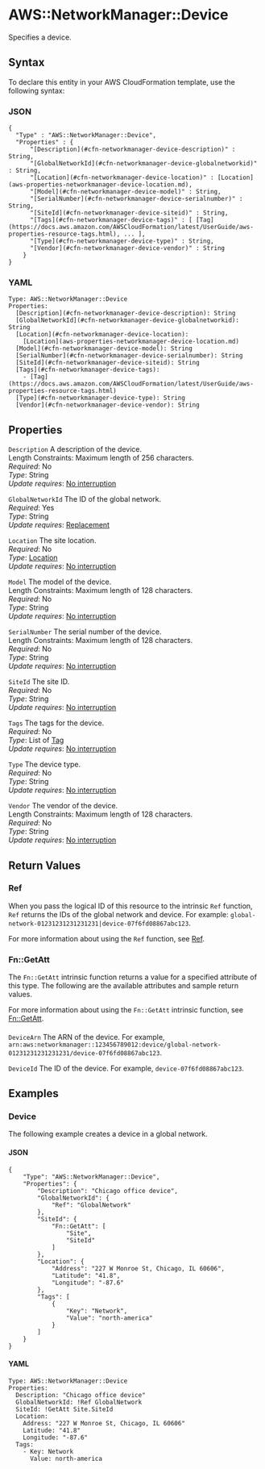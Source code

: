 # AWS::NetworkManager::Device<a name="aws-resource-networkmanager-device"></a>

Specifies a device\.

## Syntax<a name="aws-resource-networkmanager-device-syntax"></a>

To declare this entity in your AWS CloudFormation template, use the following syntax:

### JSON<a name="aws-resource-networkmanager-device-syntax.json"></a>

```
{
  "Type" : "AWS::NetworkManager::Device",
  "Properties" : {
      "[Description](#cfn-networkmanager-device-description)" : String,
      "[GlobalNetworkId](#cfn-networkmanager-device-globalnetworkid)" : String,
      "[Location](#cfn-networkmanager-device-location)" : [Location](aws-properties-networkmanager-device-location.md),
      "[Model](#cfn-networkmanager-device-model)" : String,
      "[SerialNumber](#cfn-networkmanager-device-serialnumber)" : String,
      "[SiteId](#cfn-networkmanager-device-siteid)" : String,
      "[Tags](#cfn-networkmanager-device-tags)" : [ [Tag](https://docs.aws.amazon.com/AWSCloudFormation/latest/UserGuide/aws-properties-resource-tags.html), ... ],
      "[Type](#cfn-networkmanager-device-type)" : String,
      "[Vendor](#cfn-networkmanager-device-vendor)" : String
    }
}
```

### YAML<a name="aws-resource-networkmanager-device-syntax.yaml"></a>

```
Type: AWS::NetworkManager::Device
Properties: 
  [Description](#cfn-networkmanager-device-description): String
  [GlobalNetworkId](#cfn-networkmanager-device-globalnetworkid): String
  [Location](#cfn-networkmanager-device-location): 
    [Location](aws-properties-networkmanager-device-location.md)
  [Model](#cfn-networkmanager-device-model): String
  [SerialNumber](#cfn-networkmanager-device-serialnumber): String
  [SiteId](#cfn-networkmanager-device-siteid): String
  [Tags](#cfn-networkmanager-device-tags): 
    - [Tag](https://docs.aws.amazon.com/AWSCloudFormation/latest/UserGuide/aws-properties-resource-tags.html)
  [Type](#cfn-networkmanager-device-type): String
  [Vendor](#cfn-networkmanager-device-vendor): String
```

## Properties<a name="aws-resource-networkmanager-device-properties"></a>

`Description`  <a name="cfn-networkmanager-device-description"></a>
A description of the device\.  
Length Constraints: Maximum length of 256 characters\.  
*Required*: No  
*Type*: String  
*Update requires*: [No interruption](https://docs.aws.amazon.com/AWSCloudFormation/latest/UserGuide/using-cfn-updating-stacks-update-behaviors.html#update-no-interrupt)

`GlobalNetworkId`  <a name="cfn-networkmanager-device-globalnetworkid"></a>
The ID of the global network\.  
*Required*: Yes  
*Type*: String  
*Update requires*: [Replacement](https://docs.aws.amazon.com/AWSCloudFormation/latest/UserGuide/using-cfn-updating-stacks-update-behaviors.html#update-replacement)

`Location`  <a name="cfn-networkmanager-device-location"></a>
The site location\.  
*Required*: No  
*Type*: [Location](aws-properties-networkmanager-device-location.md)  
*Update requires*: [No interruption](https://docs.aws.amazon.com/AWSCloudFormation/latest/UserGuide/using-cfn-updating-stacks-update-behaviors.html#update-no-interrupt)

`Model`  <a name="cfn-networkmanager-device-model"></a>
The model of the device\.  
Length Constraints: Maximum length of 128 characters\.  
*Required*: No  
*Type*: String  
*Update requires*: [No interruption](https://docs.aws.amazon.com/AWSCloudFormation/latest/UserGuide/using-cfn-updating-stacks-update-behaviors.html#update-no-interrupt)

`SerialNumber`  <a name="cfn-networkmanager-device-serialnumber"></a>
The serial number of the device\.  
Length Constraints: Maximum length of 128 characters\.  
*Required*: No  
*Type*: String  
*Update requires*: [No interruption](https://docs.aws.amazon.com/AWSCloudFormation/latest/UserGuide/using-cfn-updating-stacks-update-behaviors.html#update-no-interrupt)

`SiteId`  <a name="cfn-networkmanager-device-siteid"></a>
The site ID\.  
*Required*: No  
*Type*: String  
*Update requires*: [No interruption](https://docs.aws.amazon.com/AWSCloudFormation/latest/UserGuide/using-cfn-updating-stacks-update-behaviors.html#update-no-interrupt)

`Tags`  <a name="cfn-networkmanager-device-tags"></a>
The tags for the device\.  
*Required*: No  
*Type*: List of [Tag](https://docs.aws.amazon.com/AWSCloudFormation/latest/UserGuide/aws-properties-resource-tags.html)  
*Update requires*: [No interruption](https://docs.aws.amazon.com/AWSCloudFormation/latest/UserGuide/using-cfn-updating-stacks-update-behaviors.html#update-no-interrupt)

`Type`  <a name="cfn-networkmanager-device-type"></a>
The device type\.  
*Required*: No  
*Type*: String  
*Update requires*: [No interruption](https://docs.aws.amazon.com/AWSCloudFormation/latest/UserGuide/using-cfn-updating-stacks-update-behaviors.html#update-no-interrupt)

`Vendor`  <a name="cfn-networkmanager-device-vendor"></a>
The vendor of the device\.  
Length Constraints: Maximum length of 128 characters\.  
*Required*: No  
*Type*: String  
*Update requires*: [No interruption](https://docs.aws.amazon.com/AWSCloudFormation/latest/UserGuide/using-cfn-updating-stacks-update-behaviors.html#update-no-interrupt)

## Return Values<a name="aws-resource-networkmanager-device-return-values"></a>

### Ref<a name="aws-resource-networkmanager-device-return-values-ref"></a>

When you pass the logical ID of this resource to the intrinsic `Ref` function, `Ref` returns the IDs of the global network and device\. For example: `global-network-01231231231231231|device-07f6fd08867abc123`\.

For more information about using the `Ref` function, see [Ref](https://docs.aws.amazon.com/AWSCloudFormation/latest/UserGuide/intrinsic-function-reference-ref.html)\.

### Fn::GetAtt<a name="aws-resource-networkmanager-device-return-values-fn--getatt"></a>

The `Fn::GetAtt` intrinsic function returns a value for a specified attribute of this type\. The following are the available attributes and sample return values\.

For more information about using the `Fn::GetAtt` intrinsic function, see [Fn::GetAtt](https://docs.aws.amazon.com/AWSCloudFormation/latest/UserGuide/intrinsic-function-reference-getatt.html)\.

#### <a name="aws-resource-networkmanager-device-return-values-fn--getatt-fn--getatt"></a>

`DeviceArn`  <a name="DeviceArn-fn::getatt"></a>
The ARN of the device\. For example, `arn:aws:networkmanager::123456789012:device/global-network-01231231231231231/device-07f6fd08867abc123`\.

`DeviceId`  <a name="DeviceId-fn::getatt"></a>
The ID of the device\. For example, `device-07f6fd08867abc123`\.

## Examples<a name="aws-resource-networkmanager-device--examples"></a>

### Device<a name="aws-resource-networkmanager-device--examples--Device"></a>

The following example creates a device in a global network\.

#### JSON<a name="aws-resource-networkmanager-device--examples--Device--json"></a>

```
{
    "Type": "AWS::NetworkManager::Device",
    "Properties": {
        "Description": "Chicago office device",
        "GlobalNetworkId": {
            "Ref": "GlobalNetwork"
        },
        "SiteId": {
            "Fn::GetAtt": [
                "Site",
                "SiteId"
            ]
        },
        "Location": {
            "Address": "227 W Monroe St, Chicago, IL 60606",
            "Latitude": "41.8",
            "Longitude": "-87.6"
        },
        "Tags": [
            {
                "Key": "Network",
                "Value": "north-america"
            }
        ]
    }
}
```

#### YAML<a name="aws-resource-networkmanager-device--examples--Device--yaml"></a>

```
Type: AWS::NetworkManager::Device
Properties:
  Description: "Chicago office device"
  GlobalNetworkId: !Ref GlobalNetwork
  SiteId: !GetAtt Site.SiteId
  Location:
    Address: "227 W Monroe St, Chicago, IL 60606"
    Latitude: "41.8"
    Longitude: "-87.6"
  Tags:
    - Key: Network
      Value: north-america
```